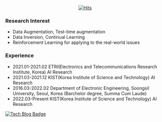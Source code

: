 <div align=center>

  [![Hits](https://hits.seeyoufarm.com/api/count/incr/badge.svg?url=https%3A%2F%2Fgithub.com%2F3neutronstar&count_bg=%2379C83D&title_bg=%23555555&icon=&icon_color=%23E7E7E7&title=hits&edge_flat=false)](https://hits.seeyoufarm.com) 
  
</div>

### Research Interest
- Data Augmentation, Test-time augmentation
- Data Inversion, Continual Learning
- Reinforcement Learning for applying to the real-world issues

### Experience
- 2021.01-2021.02   ETRI(Electronics and Telecommunications Research Institute, Korea) AI Research
- 2021.03-2021.12   KIST(Korea Institute of Science and Technology) AI Research
- 2016.03-2022.02   Department of Electronic Engineering, Soongsil University, Seoul, Korea (Barchelor degree, Summa Cum Laude)
- 2022.03-Present   KIST(Korea Institute of Science and Technology) AI Research

[![Tech Blog Badge](http://img.shields.io/badge/-Tech%20blog-black?style=flat-square&logo=github&link=https://3neutronstar.tistory.com/)](https://3neutronstar.tistory.com/) 

<!--
**3neutronstar/3neutronstar** is a ✨ _special_ ✨ repository because its `README.md` (this file) appears on your GitHub profile.

Here are some ideas to get you started:

- 🔭 I’m currently working on ...
- 🌱 I’m currently learning ...
- 👯 I’m looking to collaborate on ...
- 🤔 I’m looking for help with ...
- 💬 Ask me about ...
- 📫 How to reach me: ...
- 😄 Pronouns: ...
- ⚡ Fun fact: ...
-->
